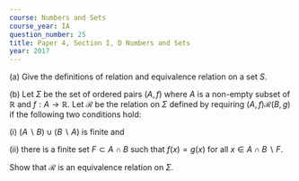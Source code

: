 ```yaml
---
course: Numbers and Sets
course_year: IA
question_number: 25
title: Paper 4, Section I, D Numbers and Sets
year: 2017
---
```




(a) Give the definitions of relation and equivalence relation on a set $S$.

(b) Let $\Sigma$ be the set of ordered pairs $(A, f)$ where $A$ is a non-empty subset of $\mathbb{R}$ and $f: A \rightarrow \mathbb{R}$. Let $\mathcal{R}$ be the relation on $\Sigma$ defined by requiring $(A, f) \mathcal{R}(B, g)$ if the following two conditions hold:

(i) $(A \backslash B) \cup(B \backslash A)$ is finite and

(ii) there is a finite set $F \subset A \cap B$ such that $f(x)=g(x)$ for all $x \in A \cap B \backslash F$.

Show that $\mathcal{R}$ is an equivalence relation on $\Sigma$.